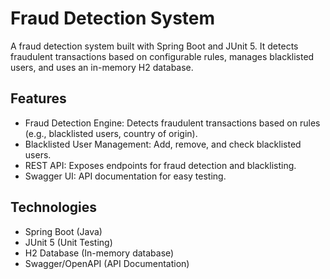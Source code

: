 # Fraud Detection System
A fraud detection system built with Spring Boot and JUnit 5. It detects fraudulent transactions based on configurable rules, manages blacklisted users, and uses an in-memory H2 database.

## Features
- Fraud Detection Engine: Detects fraudulent transactions based on rules (e.g., blacklisted users, country of origin).
- Blacklisted User Management: Add, remove, and check blacklisted users.
- REST API: Exposes endpoints for fraud detection and blacklisting.
- Swagger UI: API documentation for easy testing.

## Technologies
- Spring Boot (Java)
- JUnit 5 (Unit Testing)
- H2 Database (In-memory database)
- Swagger/OpenAPI (API Documentation)
